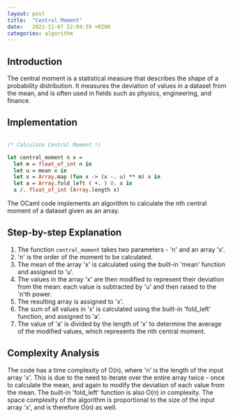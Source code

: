 ```yaml
---
layout: post
title:  "Central Moment"
date:   2021-11-07 22:04:39 +0200
categories: algorithm
---
```


## Introduction
The central moment is a statistical measure that describes the shape of a probability distribution. It measures the deviation of values in a dataset from the mean, and is often used in fields such as physics, engineering, and finance. 

## Implementation

```ocaml

(* Calculate Central Moment *)

let central_moment n x =
  let m = float_of_int n in
  let u = mean x in
  let x = Array.map (fun x -> (x -. u) ** m) x in
  let a = Array.fold_left ( +. ) 0. x in
  a /. float_of_int (Array.length x)

```

The OCaml code implements an algorithm to calculate the nth central moment of a dataset given as an array.

## Step-by-step Explanation
1. The function `central_moment` takes two parameters - 'n' and an array 'x'.
2. 'n' is the order of the moment to be calculated.
3. The mean of the array 'x' is calculated using the built-in 'mean' function and assigned to 'u'.
4. The values in the array 'x' are then modified to represent their deviation from the mean: each value is subtracted by 'u' and then raised to the 'n'th power.
5. The resulting array is assigned to 'x'.
6. The sum of all values in 'x' is calculated using the built-in 'fold_left' function, and assigned to 'a'.
7. The value of 'a' is divided by the length of 'x' to determine the average of the modified values, which represents the nth central moment.

## Complexity Analysis
The code has a time complexity of O(n), where 'n' is the length of the input array 'x'. This is due to the need to iterate over the entire array twice - once to calculate the mean, and again to modify the deviation of each value from the mean. The built-in 'fold_left' function is also O(n) in complexity. The space complexity of the algorithm is proportional to the size of the input array 'x', and is therefore O(n) as well.